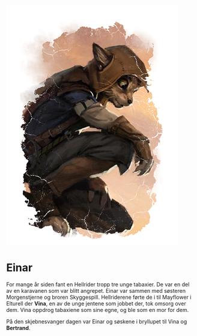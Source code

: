 ![Einar](pc_einar.png)
# Einar
For mange år siden fant en Hellrider tropp tre unge tabaxier. De var en del av en karavanen som var blitt angrepet.
Einar var sammen med søsteren Morgenstjerne og broren Skyggespill. Hellriderene førte de i til Mayflower i Elturell der **Vina**, en av de unge jentene som jobbet der, tok omsorg over dem. Vina oppdrog tabaxiene som sine egne, og ble som en mor for dem. 

På den skjebnesvanger dagen var Einar og søskene i bryllupet til Vina og **Bertrand**.
